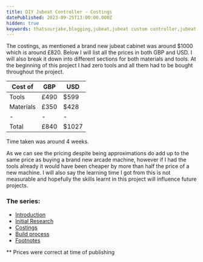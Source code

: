 ```yaml
---
title: DIY Jubeat Controller - Costings
datePublished: 2023-09-25T13:00:00.000Z
hidden: true
keywords: thatsourjake,blogging,jubeat,jubeat custom controller,jubeat diy,youbeat controller
---
```


The costings, as mentioned a brand new jubeat cabinet was around $1000 which is around £820. Below I will list all the prices in both GBP and USD. I will also break it down into different sections for both materials and tools. At the beginning of this project I had zero tools and all them had to be bought throughout the project.

| Cost of | GBP | USD |
| --- | --- | --- |
| Tools | £490 | $599 |
| Materials | £350 | $428 |
| - | - | - |
| Total | £840 | $1027 |

Time taken was around 4 weeks.

As we can see the pricing despite being approximations do add up to the same price as buying a brand new arcade machine, however if I had the tools already it would have been cheaper by more than half the price of a new machine. I will also say the learning time I got from this is not measurable and hopefully the skills learnt in this project will influence future projects.

### The series:
- [Introduction](.)
- [Initial Research](./initial-research)
- <ins>Costings</ins>
- [Build process](./build-process)
- [Footnotes](./footnotes)

** Prices were correct at time of publishing

